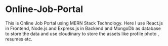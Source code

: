 # Online-Job-Portal
This is Online Job Portal using MERN Stack Technology. Here I use React.js in Frontend, Node.js and Express.js in Backend and MongoDb as database to store the data and use cloudinary to store the assets like profile photo , resumes etc.
